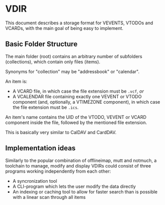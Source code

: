 VDIR
====

This document describes a storage format for VEVENTS, VTODOs and VCARDs, with the main goal of being easy to implement.

Basic Folder Structure
----------------------

The main folder (root) contains an arbitrary number of subfolders (collections), which contain only files (items).

Synonyms for "collection" may be "addressbook" or "calendar".

An item is:

  - A VCARD file, in which case the file extension must be `.vcf`, *or*
  - A VCALENDAR file containing exactly one VEVENT or VTODO component (and, optionally, a VTIMEZONE component), in which case the file extension must be `.ics`.

An item's name contains the UID of the VTODO, VEVENT or VCARD component inside the file, followed by the mentioned file extension.

This is basically very similar to CalDAV and CardDAV.

Implementation ideas
--------------------

Similarly to the popular combination of offlineimap, mutt and notmuch, a toolchain to manage, modify and display VDIRs could consist of three programs working independently from each other:

  - A syncronization tool
  - A CLI-program which lets the user modify the data directly
  - An indexing or caching tool to allow for faster search than is possible with a linear scan through all items
